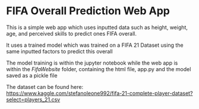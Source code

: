 # FIFA Overall Prediction Web App
This is a simple web app which uses inputted data such as height, weight, age, and perceived skills to predict ones FIFA overall.

It uses a trained model which was trained on a FIFA 21 Dataset using the same inputted factors to predict this overall

The model training is within the jupyter notebook while the web app is within the _FifaWebsite_ folder, containing the html file, app.py and the model saved as a pickle file

The dataset can be found here: https://www.kaggle.com/stefanoleone992/fifa-21-complete-player-dataset?select=players_21.csv
